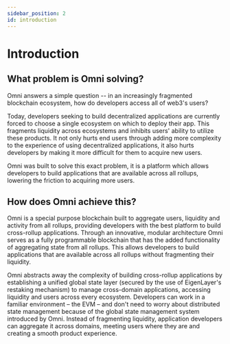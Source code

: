 ```yaml
---
sidebar_position: 2
id: introduction
---
```


# Introduction

## What problem is Omni solving?

Omni answers a simple question -- in an increasingly fragmented blockchain ecosystem, how do developers access all of web3's users?

Today, developers seeking to build decentralized applications are currently forced to choose a single ecosystem on which to deploy their app. This fragments liquidity across ecosystems and inhibits users' ability to utilize these products. It not only hurts end users through adding more complexity to the experience of using decentralized applications, it also hurts developers by making it more difficult for them to acquire new users.

Omni was built to solve this exact problem, it is a platform which allows developers to build applications that are available across all rollups, lowering the friction to acquiring more users.

## How does Omni achieve this?

Omni is a special purpose blockchain built to aggregate users, liquidity and activity from all rollups, providing developers with the best platform to build cross-rollup applications. Through an innovative, modular architecture Omni serves as a fully programmable blockchain that has the added functionality of aggregating state from all rollups. This allows developers to build applications that are available across all rollups without fragmenting their liquidity.

Omni abstracts away the complexity of building cross-rollup applications by establishing a unified global state layer (secured by the use of EigenLayer's restaking mechanism) to manage cross-domain applications, accessing liquidity and users across every ecosystem. Developers can work in a familiar environment – the EVM – and don't need to worry about distributed state management because of the global state management system introduced by Omni. Instead of fragmenting liquidity, application developers can aggregate it across domains, meeting users where they are and creating a smooth product experience.
